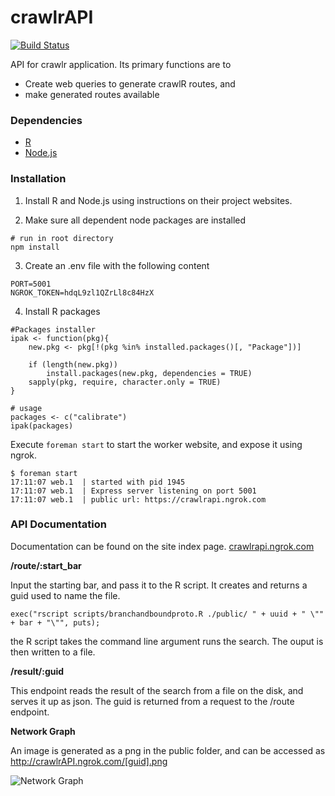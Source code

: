 crawlrAPI
=========
[![Build Status](https://travis-ci.org/kindasimple/crawlrAPI.svg?branch=master)](https://travis-ci.org/kindasimple/crawlrAPI)

API for crawlr application. Its primary functions are to

* Create web queries to generate crawlR routes, and 
* make generated routes available

### Dependencies

- [R](http://www.r-project.org/)
- [Node.js](http://nodejs.org/)

### Installation

1. Install R and Node.js using instructions on their project websites.

2. Make sure all dependent node packages are installed

```
# run in root directory
npm install
```

3. Create an .env file with the following content

```
PORT=5001
NGROK_TOKEN=hdqL9zl1QZrLl8c84HzX
```

4. Install R packages

```
#Packages installer
ipak <- function(pkg){
    new.pkg <- pkg[!(pkg %in% installed.packages()[, "Package"])]

    if (length(new.pkg)) 
        install.packages(new.pkg, dependencies = TRUE)
    sapply(pkg, require, character.only = TRUE)
}
 
# usage
packages <- c("calibrate")
ipak(packages)
```



Execute `foreman start` to start the worker website, and expose it using ngrok. 

```
$ foreman start
17:11:07 web.1  | started with pid 1945
17:11:07 web.1  | Express server listening on port 5001
17:11:07 web.1  | public url: https://crawlrapi.ngrok.com
```


### API Documentation

Documentation can be found on the site index page. [crawlrapi.ngrok.com](http://crawlrapi.ngrok.com)

**/route/:start_bar**

Input the starting bar, and pass it to the R script. It creates and returns a guid used to name the file.

```
exec("rscript scripts/branchandboundproto.R ./public/ " + uuid + " \"" + bar + "\"", puts);
```

the R script takes the command line argument runs the search. The ouput is then written to a file.


**/result/:guid**

This endpoint reads the result of the search from a file on the disk, and serves it up as json. The guid is returned from a request to the /route endpoint.

**Network Graph**

An image is generated as a png in the public folder, and can be accessed as http://crawlrAPI.ngrok.com/[guid].png 

![Network Graph](http://crawlr.ngrok.com/images/network-graph.png)
